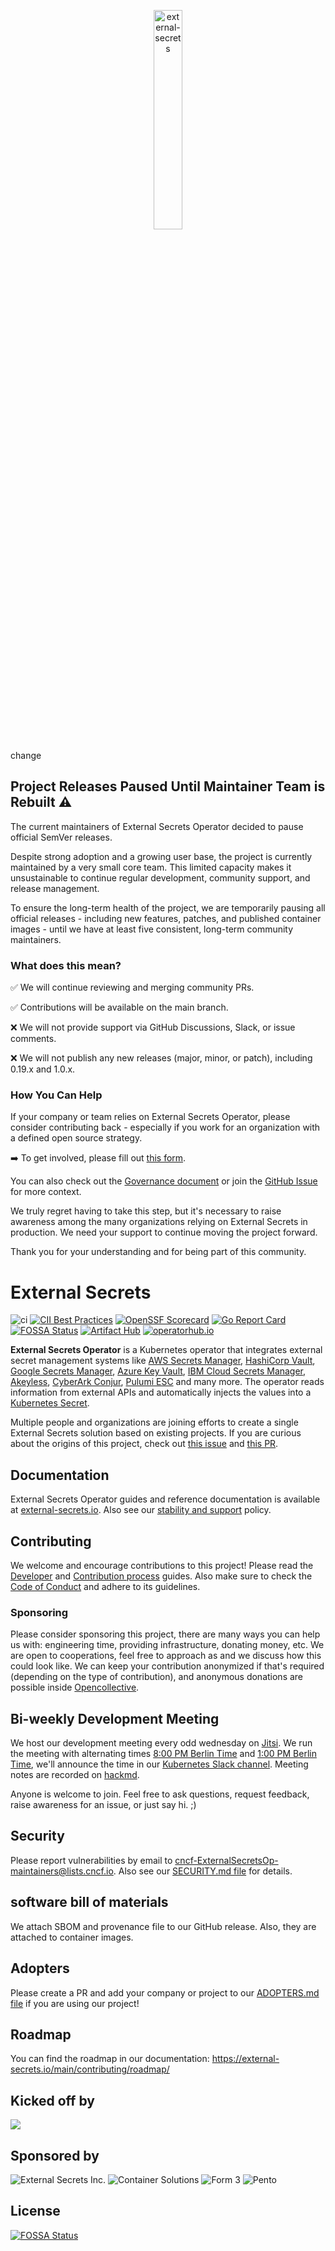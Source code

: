 <p align="center">
    <img src="assets/eso-logo-large.png" width="30%" align="center" alt="external-secrets">
</p>


change


## Project Releases Paused Until Maintainer Team is Rebuilt ⚠️

The current maintainers of External Secrets Operator decided to pause official SemVer releases.

Despite strong adoption and a growing user base, the project is currently maintained by a very small core team. This limited capacity makes it unsustainable to continue regular development, community support, and release management.

To ensure the long-term health of the project, we are temporarily pausing all official releases - including new features, patches, and published container images - until we have at least five consistent, long-term community maintainers.

### What does this mean?

✅ We will continue reviewing and merging community PRs.

✅ Contributions will be available on the main branch.

❌ We will not provide support via GitHub Discussions, Slack, or issue comments.

❌ We will not publish any new releases (major, minor, or patch), including 0.19.x and 1.0.x.



### How You Can Help

If your company or team relies on External Secrets Operator, please consider contributing back - especially if you work for an organization with a defined open source strategy.

➡️ To get involved, please fill out [this form](https://forms.gle/utsekWEBwrfo1dHs8).

You can also check out the [Governance document](https://github.com/external-secrets/external-secrets/blob/main/GOVERNANCE.md) or join the [GitHub Issue](https://github.com/external-secrets/external-secrets/issues/5084) for more context.

We truly regret having to take this step, but it's necessary to raise awareness among the many organizations relying on External Secrets in production. We need your support to continue moving the project forward.

Thank you for your understanding and for being part of this community.

# External Secrets

![ci](https://github.com/external-secrets/external-secrets/actions/workflows/ci.yml/badge.svg?branch=main)
[![CII Best Practices](https://bestpractices.coreinfrastructure.org/projects/5327/badge)](https://bestpractices.coreinfrastructure.org/projects/5947)
[![OpenSSF Scorecard](https://api.securityscorecards.dev/projects/github.com/external-secrets/external-secrets/badge)](https://securityscorecards.dev/viewer/?uri=github.com/external-secrets/external-secrets)
[![Go Report Card](https://goreportcard.com/badge/github.com/external-secrets/external-secrets)](https://goreportcard.com/report/github.com/external-secrets/external-secrets)
[![FOSSA Status](https://app.fossa.com/api/projects/git%2Bgithub.com%2Fexternal-secrets%2Fexternal-secrets.svg?type=shield)](https://app.fossa.com/projects/git%2Bgithub.com%2Fexternal-secrets%2Fexternal-secrets?ref=badge_shield)
<a href="https://artifacthub.io/packages/helm/external-secrets-operator/external-secrets"><img alt="Artifact Hub" src="https://img.shields.io/endpoint?url=https://artifacthub.io/badge/repository/external-secrets" /></a>
<a href="https://operatorhub.io/operator/external-secrets-operator"><img alt="operatorhub.io" src="https://img.shields.io/badge/operatorhub.io-external--secrets-brightgreen" /></a>

**External Secrets Operator** is a Kubernetes operator that integrates external
secret management systems like [AWS Secrets
Manager](https://aws.amazon.com/secrets-manager/), [HashiCorp
Vault](https://www.vaultproject.io/), [Google Secrets
Manager](https://cloud.google.com/secret-manager), [Azure Key
Vault](https://azure.microsoft.com/en-us/services/key-vault/), [IBM Cloud Secrets Manager](https://www.ibm.com/cloud/secrets-manager), [Akeyless](https://akeyless.io), [CyberArk Conjur](https://www.conjur.org), [Pulumi ESC](https://www.pulumi.com/product/esc/) and many more. The
operator reads information from external APIs and automatically injects the
values into a [Kubernetes
Secret](https://kubernetes.io/docs/concepts/configuration/secret/).

Multiple people and organizations are joining efforts to create a single External Secrets solution based on existing projects. If you are curious about the origins of this project, check out [this issue](https://github.com/external-secrets/kubernetes-external-secrets/issues/47) and [this PR](https://github.com/external-secrets/kubernetes-external-secrets/pull/477).

## Documentation

External Secrets Operator guides and reference documentation is available at [external-secrets.io](https://external-secrets.io). Also see our [stability and support](https://external-secrets.io/main/introduction/stability-support/) policy.

## Contributing

We welcome and encourage contributions to this project! Please read the [Developer](https://www.external-secrets.io/main/contributing/devguide/) and [Contribution process](https://www.external-secrets.io/main/contributing/process/) guides. Also make sure to check the [Code of Conduct](https://www.external-secrets.io/main/contributing/coc/) and adhere to its guidelines.

### Sponsoring

Please consider sponsoring this project, there are many ways you can help us with: engineering time, providing infrastructure, donating money, etc. We are open to cooperations, feel free to approach as and we discuss how this could look like. We can keep your contribution anonymized if that's required (depending on the type of contribution), and anonymous donations are possible inside [Opencollective](https://opencollective.com/external-secrets-org).

## Bi-weekly Development Meeting

We host our development meeting every odd wednesday on [Jitsi](https://meet.jit.si/eso-community-meeting). We run the meeting with alternating times [8:00 PM Berlin Time](https://dateful.com/time-zone-converter?t=20:00&tz=Europe/Berlin) and [1:00 PM Berlin Time](https://dateful.com/time-zone-converter?t=13:00&tz=Europe/Berlin), we'll announce the time in our [Kubernetes Slack
  channel](https://kubernetes.slack.com/messages/external-secrets). Meeting notes are recorded on [hackmd](https://hackmd.io/GSGEpTVdRZCP6LDxV3FHJA).

Anyone is welcome to join. Feel free to ask questions, request feedback, raise awareness for an issue, or just say hi. ;)

## Security

Please report vulnerabilities by email to cncf-ExternalSecretsOp-maintainers@lists.cncf.io. Also see our [SECURITY.md file](SECURITY.md) for details.

## software bill of materials
We attach SBOM and provenance file to our GitHub release. Also, they are attached to container images.

## Adopters

Please create a PR and add your company or project to our [ADOPTERS.md file](ADOPTERS.md) if you are using our project!

## Roadmap

You can find the roadmap in our documentation: https://external-secrets.io/main/contributing/roadmap/

## Kicked off by

![](assets/Godaddylogo_2020.png)

## Sponsored by

![External Secrets Inc.](assets/ESI_Logo.svg)
![Container Solutions](assets/CS_logo_1.png)
![Form 3](assets/form3_logo.png)
![Pento ](assets/pento_logo.png)


## License
[![FOSSA Status](https://app.fossa.com/api/projects/git%2Bgithub.com%2Fexternal-secrets%2Fexternal-secrets.svg?type=large)](https://app.fossa.com/projects/git%2Bgithub.com%2Fexternal-secrets%2Fexternal-secrets?ref=badge_large)
